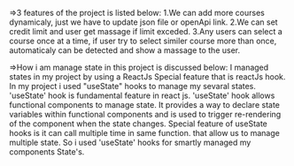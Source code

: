 =>3 features of the project is listed below:
    1.We can add more courses dynamicaly, just we have to update json file or     openApi link.
    2.We can set credit limit and user get massage if limit exceded.
    3.Any users can select a course once at a time, if user try to select similer course more than once, automaticaly can be detected and show a massage to the user.


=>How i am manage state in this project is discussed below:
    I managed states in my project by using a ReactJs Special feature that is reactJs hook. In my project i used "useState" hooks to manage my sevaral states. 'useState' hook is fundamental feature in react js. 'useState' hook allows functional components to manage state. It provides a way to declare state variables within functional components and is used to trigger re-rendering of the component when the state changes. Special feature of useState hooks is it can call multiple time in same function. that allow us to manage multiple state. So i used 'useState' hooks for smartly managed my components State's.
      



